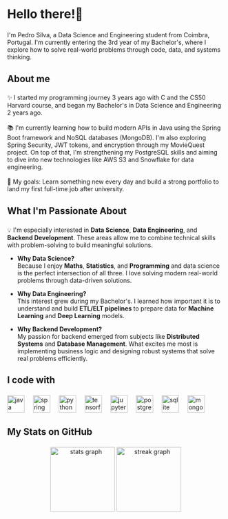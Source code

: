<h1 align="left">Hello there!👋</h1>

###

<p align="left">I'm Pedro Silva, a Data Science and Engineering student from Coimbra, Portugal. I'm currently entering the 3rd year of my Bachelor's, where I explore how to solve real-world problems through code, data, and systems thinking.</p>


###

<h2 align="left">About me</h2>

###

<p align="left">✨ I started my programming journey 3 years ago with C and the CS50 Harvard course, and began my Bachelor's in Data Science and Engineering 2 years ago.<br><br>📚 I'm currently learning how to build modern APIs in Java using the Spring Boot framework and NoSQL databases (MongoDB). I'm also exploring Spring Security, JWT tokens, and encryption through my MovieQuest project. On top of that, I'm strengthening my PostgreSQL skills and aiming to dive into new technologies like AWS S3 and Snowflake for data engineering. <br><br>🎯 My goals: Learn something new every day and build a strong portfolio to land my first full-time job after university.</p>

### 

<h2 align="left">What I'm Passionate About</h2>

###

💡 I'm especially interested in **Data Science**, **Data Engineering**, and **Backend Development**. These areas allow me to combine technical skills with problem-solving to build meaningful solutions.

- **Why Data Science?**  
  Because I enjoy **Maths**, **Statistics**, and **Programming** and data science is the perfect intersection of all three. I love solving modern real-world problems through data-driven solutions.

- **Why Data Engineering?**  
  This interest grew during my Bachelor's. I learned how important it is to understand and build **ETL/ELT pipelines** to prepare data for **Machine Learning** and **Deep Learning** models.

- **Why Backend Development?**  
  My passion for backend emerged from subjects like **Distributed Systems** and **Database Management**. What excites me most is implementing business logic and designing robust systems that solve real problems efficiently.

###

<h2 align="left">I code with</h2>

###

<div align="left">
  <img src="https://cdn.jsdelivr.net/gh/devicons/devicon/icons/java/java-original.svg" height="40" alt="java logo"  />
  <img width="12" />
  <img src="https://cdn.jsdelivr.net/gh/devicons/devicon/icons/spring/spring-original.svg" height="40" alt="spring logo"  />
  <img width="12" />
  <img src="https://cdn.jsdelivr.net/gh/devicons/devicon/icons/python/python-original.svg" height="40" alt="python logo"  />
  <img width="12" />
  <img src="https://cdn.jsdelivr.net/gh/devicons/devicon/icons/tensorflow/tensorflow-original.svg" height="40" alt="tensorflow logo"  />
  <img width="12" />
  <img src="https://cdn.jsdelivr.net/gh/devicons/devicon/icons/jupyter/jupyter-original.svg" height="40" alt="jupyter logo"  />
  <img width="12" />
  <img src="https://cdn.jsdelivr.net/gh/devicons/devicon/icons/postgresql/postgresql-original.svg" height="40" alt="postgresql logo"  />
  <img width="12" />
  <img src="https://cdn.jsdelivr.net/gh/devicons/devicon/icons/sqlite/sqlite-original.svg" height="40" alt="sqlite logo"  />
  <img width="12" />
  <img src="https://cdn.jsdelivr.net/gh/devicons/devicon/icons/mongodb/mongodb-original.svg" height="40" alt="mongodb logo"  />
</div>

###

<h2 align="left">My Stats on GitHub</h2>

###

<div align="center">
  <img src="https://github-readme-stats.vercel.app/api?username=Pedr0S22&hide_title=false&hide_rank=false&show_icons=true&include_all_commits=true&count_private=true&disable_animations=false&theme=dracula&locale=en&hide_border=false&order=1" height="150" alt="stats graph"  />
  <img src="https://streak-stats.demolab.com?user=Pedr0S22&locale=en&mode=daily&theme=dracula&hide_border=false&border_radius=5&order=3" height="150" alt="streak graph"  />
</div>

###
